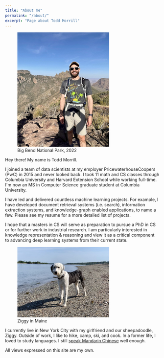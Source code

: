 ```yaml
---
title: "About me"
permalink: "/about/"
excerpt: "Page about Todd Morrill"
---
```

<figure style="width: 300px" class="align-right">
  <img src="/assets/images/about_me.jpg" alt="Big Bend National Park, 2022">
  <figcaption>Big Bend National Park, 2022</figcaption>
</figure>
Hey there! My name is Todd Morrill.

I joined a team of data scientists at my employer PricewaterhouseCoopers (PwC) in 2015 and never looked back. I took 11 math and CS classes through Columbia University and Harvard Extension School while working full-time. I'm now an MS in Computer Science graduate student at Columbia University.

I have led and delivered countless machine learning projects. For example, I have developed document retrieval systems (i.e. search), information extraction systems, and knowledge-graph enabled applications, to name a few. Please see my resume for a more detailed list of projects.

I hope that a masters in CS will serve as preparation to pursue a PhD in CS or for further work in industrial research. I am particularly interested in knowledge representation & reasoning and view it as a critical component to advancing deep learning systems from their current state.

<figure style="width: 300px" class="align-left">
  <img src="/assets/images/ziggy_maine.jpg" alt="Ziggy in Maine">
  <figcaption>Ziggy in Maine</figcaption>
</figure>

I currently live in New York City with my girlfriend and our sheepadoodle, Ziggy. Outside of work, I like to hike, camp, ski, and cook. In a former life, I loved to study languages. I still <a href="https://www.youtube.com/watch?t=330&v=cLvqsdHSou0&feature=youtu.be" target="_blank">speak Mandarin Chinese</a> well enough.

All views expressed on this site are my own.